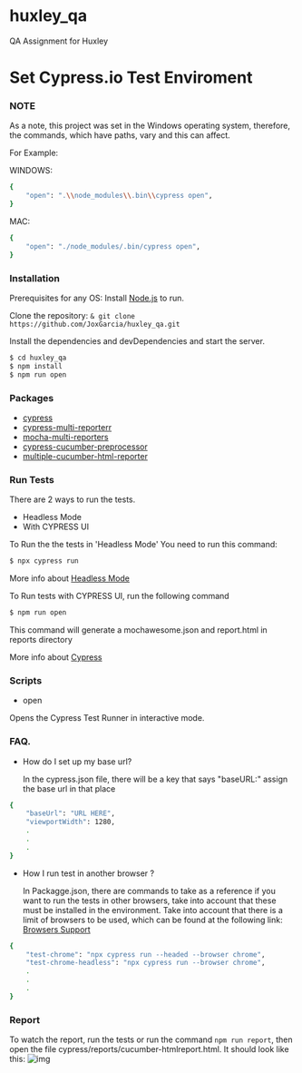 # huxley_qa

QA Assignment for Huxley

# Set Cypress.io Test Enviroment

### NOTE

As a note, this project was set in the Windows operating system, therefore, the commands, which have paths, vary and this can affect.

For Example:

WINDOWS:

```sh
{
    "open": ".\\node_modules\\.bin\\cypress open",
}
```

MAC:

```sh
{
    "open": "./node_modules/.bin/cypress open",
}
```

### Installation

Prerequisites for any OS:
Install [Node.js](https://nodejs.org/) to run.

Clone the repository:
`& git clone https://github.com/JoxGarcia/huxley_qa.git`

Install the dependencies and devDependencies and start the server.

```sh
$ cd huxley_qa
$ npm install
$ npm run open
```

### Packages

- [cypress](https://github.com/cypress-io/cypress#readme)
- [cypress-multi-reporterr](https://github.com/you54f/cypress-multi-reporters#readme)
- [mocha-multi-reporters](https://github.com/stanleyhlng/mocha-multi-reporters#readme)
- [cypress-cucumber-preprocessor](https://www.npmjs.com/package/cypress-cucumber-preprocessor?ref=cypress-io.ghost.io)
- [multiple-cucumber-html-reporter](https://github.com/WasiqB/multiple-cucumber-html-reporter)

### Run Tests

There are 2 ways to run the tests.

- Headless Mode
- With CYPRESS UI

To Run the the tests in 'Headless Mode' You need to run this command:

```sh
$ npx cypress run
```

More info about [Headless Mode](https://docs.cypress.io/guides/guides/command-line.html#cypress-run)

To Run tests with CYPRESS UI, run the following command

```sh
$ npm run open
```

This command will generate a mochawesome.json and report.html in reports directory

More info about [Cypress](https://docs.cypress.io/guides/overview/why-cypress.html#In-a-nutshell)

### Scripts

- open

Opens the Cypress Test Runner in interactive mode.

### FAQ.

- How do I set up my base url?

  In the cypress.json file, there will be a key that says "baseURL:" assign the base url in that place

```sh
{
    "baseUrl": "URL HERE",
    "viewportWidth": 1280,
    .
    .
    .
}
```

- How I run test in another browser ?

  In Packagge.json, there are commands to take as a reference if you want to run the tests in other browsers, take into account that these must be installed in the environment. Take into account that there is a limit of browsers to be used, which can be found at the following link: [Browsers Support](https://docs.cypress.io/guides/guides/launching-browsers#Browsers)

```sh
{
    "test-chrome": "npx cypress run --headed --browser chrome",
    "test-chrome-headless": "npx cypress run --browser chrome",
    .
    .
    .
}
```

### Report

To watch the report, run the tests or run the command `npm run report`, then open the file cypress/reports/cucumber-htmlreport.html.
It should look like this:
![img](https://github.com/user-attachments/assets/333c1d3b-b87a-4ca4-be8e-b0b17bed9586)

